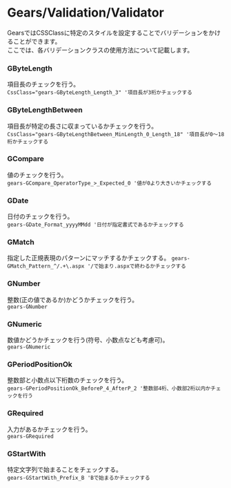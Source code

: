 ﻿Gears/Validation/Validator
=============

GearsではCSSClassに特定のスタイルを設定することでバリデーションをかけることができます。  
ここでは、各バリデーションクラスの使用方法について記載します。  

### GByteLength
項目長のチェックを行う。  
`CssClass="gears-GByteLength_Length_3" '項目長が3桁かチェックする`

### GByteLengthBetween
項目長が特定の長さに収まっているかチェックを行う。  
`CssClass="gears-GByteLengthBetween_MinLength_0_Length_18" '項目長が0～18桁かチェックする`

### GCompare
値のチェックを行う。  
`gears-GCompare_OperatorType_>_Expected_0 '値が0より大きいかチェックする`

### GDate
日付のチェックを行う。  
`gears-GDate_Format_yyyyMMdd '日付が指定書式であるかチェックする`

### GMatch
指定した正規表現のパターンにマッチするかチェックする。
`gears-GMatch_Pattern_^/.+\.aspx '/で始まり.aspxで終わるかチェックする`

### GNumber
整数(正の値であるか)かどうかチェックを行う。  
`gears-GNumber `

### GNumeric
数値かどうかチェックを行う(符号、小数点なども考慮可)。  
`gears-GNumeric `

### GPeriodPositionOk
整数部と小数点以下桁数のチェックを行う。  
`gears-GPeriodPositionOk_BeforeP_4_AfterP_2 '整数部4桁、小数部2桁以内かチェックを行う`

### GRequired
入力があるかチェックを行う。  
`gears-GRequired`

### GStartWith
特定文字列で始まることをチェックする。  
`gears-GStartWith_Prefix_B 'Bで始まるかチェックする `

